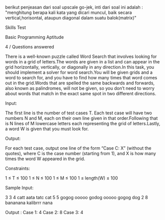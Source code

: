 berikut penjeasan dari soal upscale go-jek,
inti dari soal ini adalah : "menghitung berapa kali kata yang dicari muncul, baik secara vertical,horisontal, ataupun diagonal dalam suatu balok(matrix)"

Skills Test

Basic Programming Aptitude

4 / Questions answered

There is a well-known puzzle called Word Search that involves looking for words in a grid of letters.The words are given in a list and can appear in the grid horizontally, vertically, or diagonally in any direction.In this task, you should implement a solver for word search.You will be given grids and a word to search for, and you have to find how many times that word comes out in the grid.Words that are spelled the same backwards and forwards, also known as palindromes, will not be given, so you don’t need to worry about words that match in the exact same spot in two different directions.

Input:

The first line is the number of test cases T. Each test case will have two numbers N and M, each on their own line given in that order.Following that is N lines of M lowercase letters each representing the grid of letters.Lastly, a word W is given that you must look for.

Output:

For each test case, output one line of the form “Case C: X” (without the quotes), where C is the case number (starting from 1), and X is how many times the word W appeared in the grid.

Constraints:

1 ≤ T ≤ 100
1 ≤ N ≤ 100
1 ≤ M ≤ 100
1 ≤ length(W) ≤ 100

Sample Input:

3
3
4
catt
aata
tatc
cat
5
5
gogog
ooooo
godog
ooooo
gogog
dog
2
8
bananana
kalibrrr
nana

Output :
Case 1: 4
Case 2: 8
Case 3: 4
